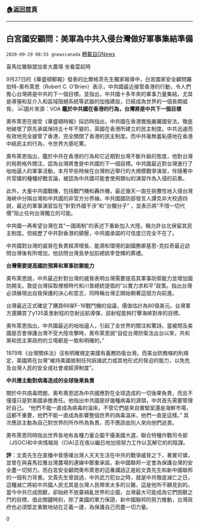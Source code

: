 ###  [:house:返回首頁](https://github.com/ourhimalayas/txt)
---

## 白宮國安顧問：美軍為中共入侵台灣做好軍事集結準備
`2020-09-29 08:55 gnewscanada` [轉載自GNews](https://gnews.org/zh-hant/390642/)

喜馬拉雅聯盟加拿大農場 坐看雲起時

9月27日的《華盛頓郵報》發表的比爾格茨先生獨家報導中，白宮國家安全顧問羅伯特-奧布萊恩（Robert C. O’Brien）表示，中共國最近接管香港的行動，令人們擔心台灣將是中共的下一個目標。並指出，中共國十多年來的軍事力量集結，尤其是導彈和反介入和區域阻絕系統等武器的加強建設，已經成為世界的一個長期威脅。
![]()![](https://s3.amazonaws.com/gnews-media-offload/wp-content/uploads/2020/09/29084600/4BC83739-BB5C-47FC-B6E4-73C2429CD58B_cx0_cy9_cw0_w1023_r1_s.jpg)圖片來源：VOA
**鑑於中共國在香港的行為，台灣將是中共下一個目標**

奧布萊恩在接受《華盛頓時報》採訪時指出，中共國在香港實施嚴厲國安法，徹底地破壞了原先承諾保持五十年不變的，英國在香港所建立的民主制度。中共迅速而有效地完全接管了香港，完全關閉了香港的民主制度。而中共毫無羞恥感地在香港中結民主的行為，令世界大感吃驚。

奧布萊恩指出，鑑於中共在香港的行為和它近期對台灣不斷升級的態度，他對台灣的局勢格外關注，認為台灣將會是中共國的下一個目標。中共國最近對台灣進行了咄咄逼人的軍事活動，本月早些時候在台灣附近舉行的大規模戰爭演習，伴隨著中共官媒的種種好戰言論，被認為中共國可能會使用類似的演習作為入侵的前奏。

此外，大量中共國戰機，包括戰鬥機和轟炸機，最近幾天一直在挑釁性地入侵台灣海峽中分隔台灣和中共國的非官方分界線。中共國國防部發言人譚克非大校週四說，最近的軍事演習旨在”針對外國干涉”和”台獨分子” ，並表示將“不惜一切代價”阻止任何台灣獨立的可能。

中共國一再希望台灣在其”一國兩制”的表述下重新加入大陸，稱允許台北保留其民主制度。但經歷了中共對香港的鎮壓，中共國承諾的可信度已完全不在了。

中共國對台灣的威脅在負責經濟增長、能源和環境的副國務卿基思-克拉奇最近訪問台灣後有所增加，他訪問台灣島參加前總統李登輝的葬禮。

**台灣需要提高國防預算和軍事防禦能力**

奧布萊恩說，中共最近針對台灣的威脅表明台灣需要提高其軍事防禦能力並增加國防開支。敦促台灣採取裡根時代和川普總統提倡的”以實力求和平”政策。指出台灣必須展現出自我保護的決心和意志，同時稱台灣正開始朝著這個方向前進。

台灣最近正式確定了購買66架F-16戰鬥機的協議，價值估計為80億美元。台灣軍方還購買了y135英里射程的空射巡航導彈，該射程能夠打擊海峽對岸的目標。

奧布萊恩指出，中共國最近的咄咄逼人，引起了全世界的關注和驚訝。當被問及美國是否會保護台灣不受大陸攻擊時，奧布萊恩說”自從台灣防衛法出台以來，共和黨和民主黨政府的立場都是一致和明確的。”

1979年《台灣關係法》沒有明確規定美國有義務防衛台灣。而美台防務條約則規定，美國將在台灣”維持美國抵制任何訴諸武力或其他形式的脅迫的能力，以免危及台灣人民的安全或社會或經濟制度”。

**中共應主動對病毒造成的全球後果負責**

關於中共病毒問題，奧布萊恩認為中共國應對在全球造成的一切後果負責，而且不僅僅只是對美國承擔責任。他指出中共國是好幾種病毒的源頭，中共首先需要管理好自己。 “他們不能一直成為病毒的溫床。不管它們是來自實驗室還是海鮮市場，這都不重要，他們不能一直成為影響整個世界的病毒溫床，他們一直是這樣。” 其次應該主動為自己對世界的所作所為負責，而不應該由別人來向他們追責。

奧布萊恩同時指出世界各地有各種力量企圖干擾美國大選，聯合特種作戰司令部（JSOC)和中央情報局（CIA)正在夜以繼日地加倍努力工作以瓦解它的的陰謀。

**評**：文貴先生在直播中曾感嘆台灣人天天生活在中共的戰爭威脅之下，著實可憐，並曾在與喜馬拉雅台灣農場的連線中鄭重承諾，新中國聯邦一定會為保護台灣的安全盡一切努力。而白宮安全顧問奧布萊恩的這番講話正是給文貴先生和新中國聯邦的一個有力背書。文貴先生曾說過，中共武力犯台之時，就是中共徹底滅亡之日，這種滅亡將給中共國人民尤其是台灣人民帶來太多的災難，這是他所不願見到的。當今中共已成困獸，卻始終不放棄禍亂世界的企圖，台灣最大可能成為它們困獸之鬥的目標，值此關鍵時刻，除了美國的軍力保證，新中國聯邦的努力推動，台灣政府也必須堅定勇敢地站在正義一邊，為保護自己而盡一切力量。

0
